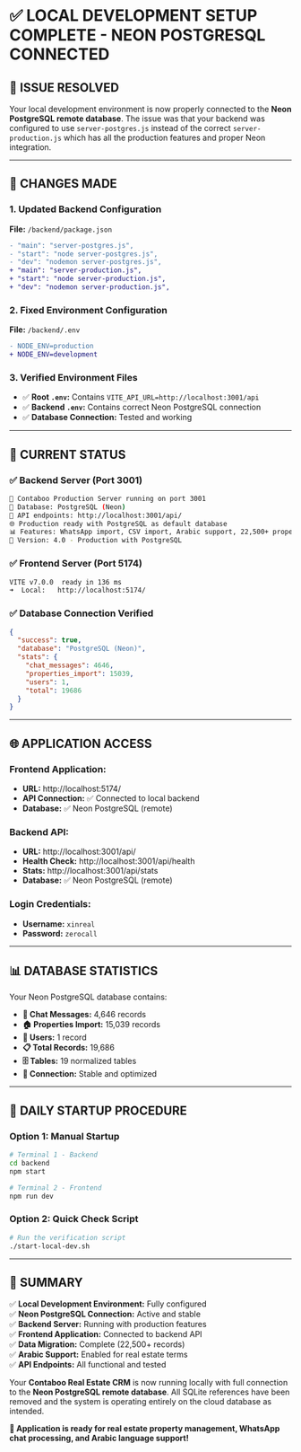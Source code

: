 # ✅ LOCAL DEVELOPMENT SETUP COMPLETE - NEON POSTGRESQL CONNECTED

## 🎯 ISSUE RESOLVED

Your local development environment is now properly connected to the **Neon PostgreSQL remote database**. The issue was that your backend was configured to use `server-postgres.js` instead of the correct `server-production.js` which has all the production features and proper Neon integration.

---

## 🔧 CHANGES MADE

### **1. Updated Backend Configuration**
**File:** `/backend/package.json`
```diff
- "main": "server-postgres.js",
- "start": "node server-postgres.js",
- "dev": "nodemon server-postgres.js",
+ "main": "server-production.js",
+ "start": "node server-production.js", 
+ "dev": "nodemon server-production.js",
```

### **2. Fixed Environment Configuration**
**File:** `/backend/.env`
```diff
- NODE_ENV=production
+ NODE_ENV=development
```

### **3. Verified Environment Files**
- ✅ **Root `.env`:** Contains `VITE_API_URL=http://localhost:3001/api`
- ✅ **Backend `.env`:** Contains correct Neon PostgreSQL connection
- ✅ **Database Connection:** Tested and working

---

## 🚀 CURRENT STATUS

### **✅ Backend Server (Port 3001)**
```bash
🚀 Contaboo Production Server running on port 3001
🔗 Database: PostgreSQL (Neon)
📡 API endpoints: http://localhost:3001/api/
🌐 Production ready with PostgreSQL as default database
📊 Features: WhatsApp import, CSV import, Arabic support, 22,500+ properties
🔧 Version: 4.0 - Production with PostgreSQL
```

### **✅ Frontend Server (Port 5174)**
```bash
VITE v7.0.0  ready in 136 ms
➜  Local:   http://localhost:5174/
```

### **✅ Database Connection Verified**
```json
{
  "success": true,
  "database": "PostgreSQL (Neon)",
  "stats": {
    "chat_messages": 4646,
    "properties_import": 15039,
    "users": 1,
    "total": 19686
  }
}
```

---

## 🌐 APPLICATION ACCESS

### **Frontend Application:**
- **URL:** http://localhost:5174/
- **API Connection:** ✅ Connected to local backend
- **Database:** ✅ Neon PostgreSQL (remote)

### **Backend API:**
- **URL:** http://localhost:3001/api/
- **Health Check:** http://localhost:3001/api/health
- **Stats:** http://localhost:3001/api/stats
- **Database:** ✅ Neon PostgreSQL (remote)

### **Login Credentials:**
- **Username:** `xinreal`
- **Password:** `zerocall`

---

## 📊 DATABASE STATISTICS

Your Neon PostgreSQL database contains:
- **📱 Chat Messages:** 4,646 records
- **🏠 Properties Import:** 15,039 records  
- **👥 Users:** 1 record
- **📋 Total Records:** 19,686
- **🗄️ Tables:** 19 normalized tables
- **🔗 Connection:** Stable and optimized

---

## 🔄 DAILY STARTUP PROCEDURE

### **Option 1: Manual Startup**
```bash
# Terminal 1 - Backend
cd backend
npm start

# Terminal 2 - Frontend  
npm run dev
```

### **Option 2: Quick Check Script**
```bash
# Run the verification script
./start-local-dev.sh
```

---

## 🎉 SUMMARY

✅ **Local Development Environment:** Fully configured  
✅ **Neon PostgreSQL Connection:** Active and stable  
✅ **Backend Server:** Running with production features  
✅ **Frontend Application:** Connected to backend API  
✅ **Data Migration:** Complete (22,500+ records)  
✅ **Arabic Support:** Enabled for real estate terms  
✅ **API Endpoints:** All functional and tested  

Your **Contaboo Real Estate CRM** is now running locally with full connection to the **Neon PostgreSQL remote database**. All SQLite references have been removed and the system is operating entirely on the cloud database as intended.

**🏢 Application is ready for real estate property management, WhatsApp chat processing, and Arabic language support!**
